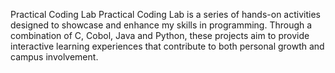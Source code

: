 Practical Coding Lab
Practical Coding Lab is a series of hands-on activities designed to showcase and enhance my skills in programming.
Through a combination of C, Cobol, Java and Python, these projects aim to provide interactive learning experiences 
that contribute to both personal growth and campus involvement.
